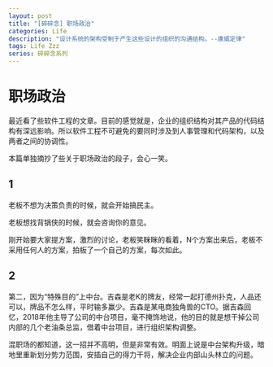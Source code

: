 ```yaml
---
layout: post
title: "[碎碎念] 职场政治"
categories: Life
description: "设计系统的架构受制于产生这些设计的组织的沟通结构。--康威定律"
tags: Life Zzz
series: 碎碎念系列
---
```


# 职场政治

最近看了些软件工程的文章。目前的感觉就是，企业的组织结构对其产品的代码结构有深远影响。所以软件工程不可避免的要同时涉及到人事管理和代码架构，以及两者之间的协调性。

本篇单独摘抄了些关于职场政治的段子，会心一笑。

## 1

老板不想为决策负责的时候，就会开始搞民主。

老板想找背锅侠的时候，就会咨询你的意见。

刚开始要大家提方案，激烈的讨论，老板笑眯眯的看着，N个方案出来后，老板不采用任何人的方案，拍板了一个自己的方案，每次如此。

## 2

第二，因为“特殊目的”上中台。吉森是老K的牌友，经常一起打德州扑克，人品还可以，牌品不怎么样，平时输多赢少。吉森是某电商独角兽的CTO。据吉森回忆，2018年他主导了公司的中台项目，毫不掩饰地说，他的目的就是想干掉公司内部的几个老油条总监，借着中台项目，进行组织架构调整。

混职场的都知道，这一招并不高明，但是非常有效。明面上说是中台架构升级，暗地里重新划分势力范围，安插自己的得力干将，解决企业内部山头林立的问题。
